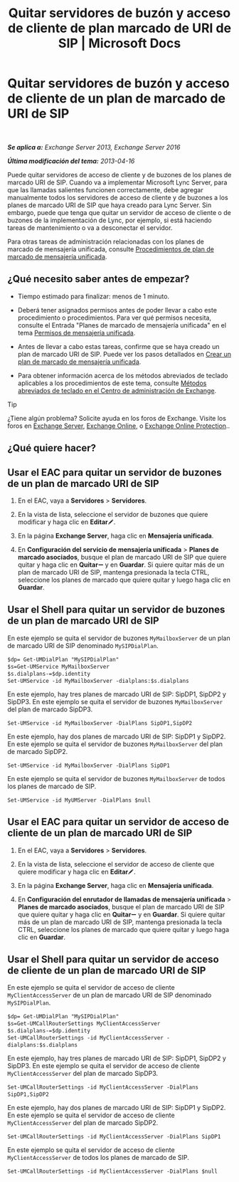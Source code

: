 ﻿---
title: 'Quitar servidores de buzón y acceso de cliente de plan marcado de URI de SIP | Microsoft Docs'
TOCTitle: Quitar servidores de buzón y acceso de cliente de un plan de marcado de URI de SIP
ms:assetid: 367441e1-1a0f-42c8-9fa8-8abe80b3d015
ms:mtpsurl: https://technet.microsoft.com/es-es/library/Aa997238(v=EXCHG.150)
ms:contentKeyID: 54652431
ms.date: 05/22/2018
mtps_version: v=EXCHG.150
ms.translationtype: MT
---

# Quitar servidores de buzón y acceso de cliente de un plan de marcado de URI de SIP

 

_**Se aplica a:** Exchange Server 2013, Exchange Server 2016_

_**Última modificación del tema:** 2013-04-16_

Puede quitar servidores de acceso de cliente y de buzones de los planes de marcado URI de SIP. Cuando va a implementar Microsoft Lync Server, para que las llamadas salientes funcionen correctamente, debe agregar manualmente todos los servidores de acceso de cliente y de buzones a los planes de marcado URI de SIP que haya creado para Lync Server. Sin embargo, puede que tenga que quitar un servidor de acceso de cliente o de buzones de la implementación de Lync, por ejemplo, si está haciendo tareas de mantenimiento o va a desconectar el servidor.

Para otras tareas de administración relacionadas con los planes de marcado de mensajería unificada, consulte [Procedimientos de plan de marcado de mensajería unificada](um-dial-plan-procedures-exchange-2013-help.md).

## ¿Qué necesito saber antes de empezar?

  - Tiempo estimado para finalizar: menos de 1 minuto.

  - Deberá tener asignados permisos antes de poder llevar a cabo este procedimiento o procedimientos. Para ver qué permisos necesita, consulte el Entrada "Planes de marcado de mensajería unificada" en el tema [Permisos de mensajería unificada](unified-messaging-permissions-exchange-2013-help.md).

  - Antes de llevar a cabo estas tareas, confirme que se haya creado un plan de marcado URI de SIP. Puede ver los pasos detallados en [Crear un plan de marcado de mensajería unificada](create-a-um-dial-plan-exchange-2013-help.md).

  - Para obtener información acerca de los métodos abreviados de teclado aplicables a los procedimientos de este tema, consulte [Métodos abreviados de teclado en el Centro de administración de Exchange](keyboard-shortcuts-in-the-exchange-admin-center-exchange-online-protection-help.md).


> [!TIP]
> ¿Tiene algún problema? Solicite ayuda en los foros de Exchange. Visite los foros en <A href="https://go.microsoft.com/fwlink/p/?linkid=60612">Exchange Server</A>, <A href="https://go.microsoft.com/fwlink/p/?linkid=267542">Exchange Online</A>, o <A href="https://go.microsoft.com/fwlink/p/?linkid=285351">Exchange Online Protection</A>..



## ¿Qué quiere hacer?

## Usar el EAC para quitar un servidor de buzones de un plan de marcado URI de SIP

1.  En el EAC, vaya a **Servidores** \> **Servidores**.

2.  En la vista de lista, seleccione el servidor de buzones que quiere modificar y haga clic en **Editar**![Icono Editar](images/Bb124582.6f53ccb2-1f13-4c02-bea0-30690e6ea71d(EXCHG.150).gif "Icono Editar").

3.  En la página **Exchange Server**, haga clic en **Mensajería unificada**.

4.  En **Configuración del servicio de mensajería unificada** \> **Planes de marcado asociados**, busque el plan de marcado URI de SIP que quiere quitar y haga clic en **Quitar**![Icono de quitar](images/JJ657492.479b6ced-8d64-4277-a725-f17fea202b28(EXCHG.150).gif "Icono de quitar") y en **Guardar**. Si quiere quitar más de un plan de marcado URI de SIP, mantenga presionada la tecla CTRL, seleccione los planes de marcado que quiere quitar y luego haga clic en **Guardar**.

## Usar el Shell para quitar un servidor de buzones de un plan de marcado URI de SIP

En este ejemplo se quita el servidor de buzones `MyMailboxServer` de un plan de marcado URI de SIP denominado `MySIPDialPlan`.

    $dp= Get-UMDialPlan "MySIPDialPlan"
    $s=Get-UMService MyMailboxServer
    $s.dialplans-=$dp.identity
    Set-UMService -id MyMailboxServer -dialplans:$s.dialplans

En este ejemplo, hay tres planes de marcado URI de SIP: SipDP1, SipDP2 y SipDP3. En este ejemplo se quita el servidor de buzones `MyMailboxServer` del plan de marcado SipDP3.

    Set-UMService -id MyMailboxServer -DialPlans SipDP1,SipDP2

En este ejemplo, hay dos planes de marcado URI de SIP: SipDP1 y SipDP2. En este ejemplo se quita el servidor de buzones `MyMailboxServer` del plan de marcado SipDP2.

    Set-UMService -id MyMailboxServer -DialPlans SipDP1

En este ejemplo se quita el servidor de buzones `MyMailboxServer` de todos los planes de marcado de SIP.

    Set-UMService -id MyUMServer -DialPlans $null

## Usar el EAC para quitar un servidor de acceso de cliente de un plan de marcado URI de SIP

1.  En el EAC, vaya a **Servidores** \> **Servidores**.

2.  En la vista de lista, seleccione el servidor de acceso de cliente que quiere modificar y haga clic en **Editar**![Icono Editar](images/Bb124582.6f53ccb2-1f13-4c02-bea0-30690e6ea71d(EXCHG.150).gif "Icono Editar").

3.  En la página **Exchange Server**, haga clic en **Mensajería unificada**.

4.  En **Configuración del enrutador de llamadas de mensajería unificada** \> **Planes de marcado asociados**, busque el plan de marcado URI de SIP que quiere quitar y haga clic en **Quitar**![Icono de quitar](images/JJ657492.479b6ced-8d64-4277-a725-f17fea202b28(EXCHG.150).gif "Icono de quitar") y en **Guardar**. Si quiere quitar más de un plan de marcado URI de SIP, mantenga presionada la tecla CTRL, seleccione los planes de marcado que quiere quitar y luego haga clic en **Guardar**.

## Usar el Shell para quitar un servidor de acceso de cliente de un plan de marcado URI de SIP

En este ejemplo se quita el servidor de acceso de cliente `MyClientAccessServer` de un plan de marcado URI de SIP denominado `MySIPDialPlan`.

    $dp= Get-UMDialPlan "MySIPDialPlan"
    $s=Get-UMCallRouterSettings MyClientAccessServer
    $s.dialplans-=$dp.identity
    Set-UMCallRouterSettings -id MyClientAccessServer -dialplans:$s.dialplans

En este ejemplo, hay tres planes de marcado URI de SIP: SipDP1, SipDP2 y SipDP3. En este ejemplo se quita el servidor de acceso de cliente `MyClientAccessServer` del plan de marcado SipDP3.

    Set-UMCallRouterSettings -id MyClientAccessServer -DialPlans SipDP1,SipDP2

En este ejemplo, hay dos planes de marcado URI de SIP: SipDP1 y SipDP2. En este ejemplo se quita el servidor de acceso de cliente `MyClientAccessServer` del plan de marcado SipDP2.

    Set-UMCallRouterSettings -id MyClientAccessServer -DialPlans SipDP1

En este ejemplo se quita el servidor de acceso de cliente `MyClientAccessServer` de todos los planes de marcado de SIP.

    Set-UMCallRouterSettings -id MyClientAccessServer -DialPlans $null

